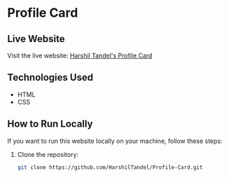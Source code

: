 #  Profile Card

## Live Website

Visit the live website: [Harshil Tandel's Profile Card](https://harshiltandelprofilecard.netlify.app/)

## Technologies Used

- HTML
- CSS

## How to Run Locally

If you want to run this website locally on your machine, follow these steps:

1. Clone the repository:

   ```bash
   git clone https://github.com/HarshilTandel/Profile-Card.git
